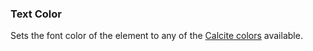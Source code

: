 ### Text Color
Sets the font color of the element to any of the [Calcite colors]({{relativePath}}/colors) available.